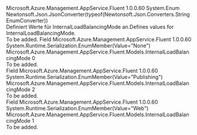 <Type Name="InternalLoadBalancingMode" FullName="Microsoft.Azure.Management.AppService.Fluent.Models.InternalLoadBalancingMode">
  <TypeSignature Language="C#" Value="public enum InternalLoadBalancingMode" />
  <TypeSignature Language="ILAsm" Value=".class public auto ansi sealed InternalLoadBalancingMode extends System.Enum" />
  <TypeSignature Language="DocId" Value="T:Microsoft.Azure.Management.AppService.Fluent.Models.InternalLoadBalancingMode" />
  <TypeSignature Language="VB.NET" Value="Public Enum InternalLoadBalancingMode" />
  <TypeSignature Language="F#" Value="type InternalLoadBalancingMode = " />
  <AssemblyInfo>
    <AssemblyName>Microsoft.Azure.Management.AppService.Fluent</AssemblyName>
    <AssemblyVersion>1.0.0.60</AssemblyVersion>
  </AssemblyInfo>
  <Base>
    <BaseTypeName>System.Enum</BaseTypeName>
  </Base>
  <Attributes>
    <Attribute>
      <AttributeName>Newtonsoft.Json.JsonConverter(typeof(Newtonsoft.Json.Converters.StringEnumConverter))</AttributeName>
    </Attribute>
  </Attributes>
  <Docs>
    <summary>
            <span data-ttu-id="8dfb8-101">Definiert Werte für InternalLoadBalancingMode an.</span><span class="sxs-lookup"><span data-stu-id="8dfb8-101">Defines values for InternalLoadBalancingMode.</span></span>
            </summary>
    <remarks>To be added.</remarks>
  </Docs>
  <Members>
    <Member MemberName="None">
      <MemberSignature Language="C#" Value="None" />
      <MemberSignature Language="ILAsm" Value=".field public static literal valuetype Microsoft.Azure.Management.AppService.Fluent.Models.InternalLoadBalancingMode None = int32(0)" />
      <MemberSignature Language="DocId" Value="F:Microsoft.Azure.Management.AppService.Fluent.Models.InternalLoadBalancingMode.None" />
      <MemberSignature Language="VB.NET" Value="None" />
      <MemberSignature Language="F#" Value="None = 0" Usage="Microsoft.Azure.Management.AppService.Fluent.Models.InternalLoadBalancingMode.None" />
      <MemberType>Field</MemberType>
      <AssemblyInfo>
        <AssemblyName>Microsoft.Azure.Management.AppService.Fluent</AssemblyName>
        <AssemblyVersion>1.0.0.60</AssemblyVersion>
      </AssemblyInfo>
      <Attributes>
        <Attribute>
          <AttributeName>System.Runtime.Serialization.EnumMember(Value="None")</AttributeName>
        </Attribute>
      </Attributes>
      <ReturnValue>
        <ReturnType>Microsoft.Azure.Management.AppService.Fluent.Models.InternalLoadBalancingMode</ReturnType>
      </ReturnValue>
      <MemberValue>0</MemberValue>
      <Docs>
        <summary>To be added.</summary>
      </Docs>
    </Member>
    <Member MemberName="Publishing">
      <MemberSignature Language="C#" Value="Publishing" />
      <MemberSignature Language="ILAsm" Value=".field public static literal valuetype Microsoft.Azure.Management.AppService.Fluent.Models.InternalLoadBalancingMode Publishing = int32(2)" />
      <MemberSignature Language="DocId" Value="F:Microsoft.Azure.Management.AppService.Fluent.Models.InternalLoadBalancingMode.Publishing" />
      <MemberSignature Language="VB.NET" Value="Publishing" />
      <MemberSignature Language="F#" Value="Publishing = 2" Usage="Microsoft.Azure.Management.AppService.Fluent.Models.InternalLoadBalancingMode.Publishing" />
      <MemberType>Field</MemberType>
      <AssemblyInfo>
        <AssemblyName>Microsoft.Azure.Management.AppService.Fluent</AssemblyName>
        <AssemblyVersion>1.0.0.60</AssemblyVersion>
      </AssemblyInfo>
      <Attributes>
        <Attribute>
          <AttributeName>System.Runtime.Serialization.EnumMember(Value="Publishing")</AttributeName>
        </Attribute>
      </Attributes>
      <ReturnValue>
        <ReturnType>Microsoft.Azure.Management.AppService.Fluent.Models.InternalLoadBalancingMode</ReturnType>
      </ReturnValue>
      <MemberValue>2</MemberValue>
      <Docs>
        <summary>To be added.</summary>
      </Docs>
    </Member>
    <Member MemberName="Web">
      <MemberSignature Language="C#" Value="Web" />
      <MemberSignature Language="ILAsm" Value=".field public static literal valuetype Microsoft.Azure.Management.AppService.Fluent.Models.InternalLoadBalancingMode Web = int32(1)" />
      <MemberSignature Language="DocId" Value="F:Microsoft.Azure.Management.AppService.Fluent.Models.InternalLoadBalancingMode.Web" />
      <MemberSignature Language="VB.NET" Value="Web" />
      <MemberSignature Language="F#" Value="Web = 1" Usage="Microsoft.Azure.Management.AppService.Fluent.Models.InternalLoadBalancingMode.Web" />
      <MemberType>Field</MemberType>
      <AssemblyInfo>
        <AssemblyName>Microsoft.Azure.Management.AppService.Fluent</AssemblyName>
        <AssemblyVersion>1.0.0.60</AssemblyVersion>
      </AssemblyInfo>
      <Attributes>
        <Attribute>
          <AttributeName>System.Runtime.Serialization.EnumMember(Value="Web")</AttributeName>
        </Attribute>
      </Attributes>
      <ReturnValue>
        <ReturnType>Microsoft.Azure.Management.AppService.Fluent.Models.InternalLoadBalancingMode</ReturnType>
      </ReturnValue>
      <MemberValue>1</MemberValue>
      <Docs>
        <summary>To be added.</summary>
      </Docs>
    </Member>
  </Members>
</Type>